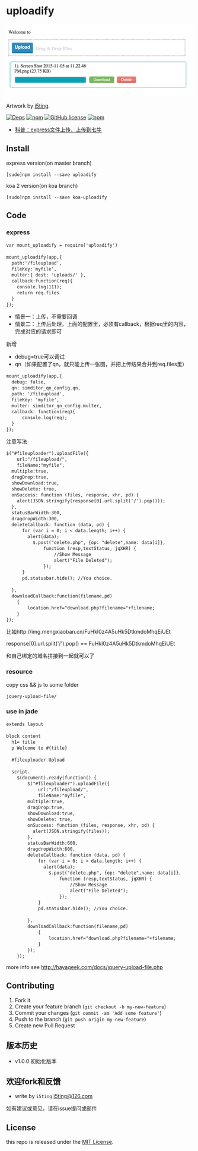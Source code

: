 # uploadify

![](img/preview.png)

Artwork by [i5ting](http://www.github.com/i5ting/).

[![Deps](https://david-dm.org/i5ting/uploadify.svg)](https://david-dm.org/i5ting/uploadify) 
[![npm](https://img.shields.io/npm/v/uploadify.svg)](https://www.npmjs.com/package/uploadify)
[![GitHub license](https://img.shields.io/badge/license-MIT-blue.svg)](https://raw.githubusercontent.com/i5ting/uploadify/master/LICENSE.md)
[![npm](https://img.shields.io/npm/dt/uploadify.svg)](https://www.npmjs.com/package/uploadify)

- [
科普：express文件上传、上传到七牛](upload.md)

## Install

express version(on master branch)

    [sudo]npm install --save uploadify


koa 2 version(on koa branch)

    [sudo]npm install --save koa-uploadify


## Code

### express

```
var mount_uploadify = require('uploadify')

mount_uploadify(app,{
  path:'/fileupload',
  fileKey:'myfile',
  multer:{ dest: 'uploads/' },
  callback:function(req){
    console.log(111);
    return req.files
  }
});
```

- 情景一：上传，不需要回调
- 情景二：上传后处理，上面的配置里，必须有callback，根据req里的内容，完成对应的请求即可

新增

- debug=true可以调试
- qn（如果配置了qn，就只能上传一张图，并把上传结果合并到req.files里）


```
mount_uploadify(app,{
  debug: false,
  qn: simditor_qn_config.qn,
  path: '/fileupload',
  fileKey: 'myfile',
  multer: simditor_qn_config.multer,
  callback: function(req){
      console.log(req);
  }
});
```

注意写法
```
$("#fileuploader").uploadFile({
	url:"/fileupload/",
	fileName:"myfile",
  multiple:true,
  dragDrop:true,
  showDownload:true,
  showDelete: true,
  onSuccess: function (files, response, xhr, pd) {
    alert(JSON.stringify(response[0].url.split('/').pop()));
  },
  statusBarWidth:300,
  dragdropWidth:300,
  deleteCallback: function (data, pd) {
      for (var i = 0; i < data.length; i++) {
        alert(data);
          $.post("delete.php", {op: "delete",name: data[i]},
              function (resp,textStatus, jqXHR) {
                  //Show Message	
                  alert("File Deleted");
              });
      }
      pd.statusbar.hide(); //You choice.

  },
  downloadCallback:function(filename,pd)
  	{
  		location.href="download.php?filename="+filename;
  	}
});
```

比如http://img.mengxiaoban.cn/FuHkI0z4A5uHk5DtkmdoMhqEiUEt

response[0].url.split('/').pop() == FuHkI0z4A5uHk5DtkmdoMhqEiUEt 

和自己绑定的域名拼接到一起就可以了
        
### resource

copy css && js to some folder

```
jquery-upload-file/
```

### use in jade

```
extends layout

block content
  h1= title
  p Welcome to #{title}

  #fileuploader Upload
    
  script.
    $(document).ready(function() {
    	$("#fileuploader").uploadFile({
    		url:"/fileupload/",
    		fileName:"myfile",
        multiple:true,
        dragDrop:true,
        showDownload:true,
        showDelete: true,
        onSuccess: function (files, response, xhr, pd) {
          alert(JSON.stringify(files));
        },
        statusBarWidth:600,
        dragdropWidth:600,
        deleteCallback: function (data, pd) {
            for (var i = 0; i < data.length; i++) {
              alert(data);
                $.post("delete.php", {op: "delete",name: data[i]},
                    function (resp,textStatus, jqXHR) {
                        //Show Message	
                        alert("File Deleted");
                    });
            }
            pd.statusbar.hide(); //You choice.

        },
        downloadCallback:function(filename,pd)
        	{
        		location.href="download.php?filename="+filename;
        	}
    	});
    });
```

more info see http://hayageek.com/docs/jquery-upload-file.php

## Contributing

1. Fork it
2. Create your feature branch (`git checkout -b my-new-feature`)
3. Commit your changes (`git commit -am 'Add some feature'`)
4. Push to the branch (`git push origin my-new-feature`)
5. Create new Pull Request

## 版本历史

- v1.0.0 初始化版本

## 欢迎fork和反馈

- write by `i5ting` i5ting@126.com

如有建议或意见，请在issue提问或邮件

## License

this repo is released under the [MIT
License](http://www.opensource.org/licenses/MIT).
